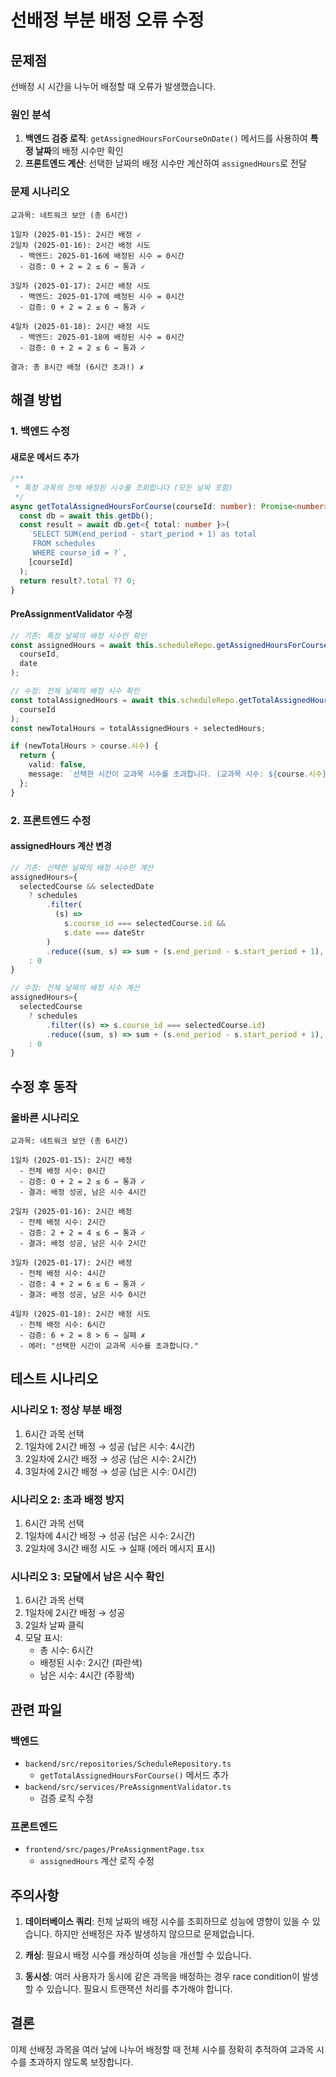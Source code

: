 # 선배정 부분 배정 오류 수정

## 문제점

선배정 시 시간을 나누어 배정할 때 오류가 발생했습니다.

### 원인 분석

1. **백엔드 검증 로직**: `getAssignedHoursForCourseOnDate()` 메서드를 사용하여 **특정 날짜**의 배정 시수만 확인
2. **프론트엔드 계산**: 선택한 날짜의 배정 시수만 계산하여 `assignedHours`로 전달

### 문제 시나리오

```
교과목: 네트워크 보안 (총 6시간)

1일차 (2025-01-15): 2시간 배정 ✓
2일차 (2025-01-16): 2시간 배정 시도
  - 백엔드: 2025-01-16에 배정된 시수 = 0시간
  - 검증: 0 + 2 = 2 ≤ 6 → 통과 ✓
  
3일차 (2025-01-17): 2시간 배정 시도
  - 백엔드: 2025-01-17에 배정된 시수 = 0시간
  - 검증: 0 + 2 = 2 ≤ 6 → 통과 ✓
  
4일차 (2025-01-18): 2시간 배정 시도
  - 백엔드: 2025-01-18에 배정된 시수 = 0시간
  - 검증: 0 + 2 = 2 ≤ 6 → 통과 ✓
  
결과: 총 8시간 배정 (6시간 초과!) ✗
```

## 해결 방법

### 1. 백엔드 수정

#### 새로운 메서드 추가
```typescript
/**
 * 특정 과목의 전체 배정된 시수를 조회합니다 (모든 날짜 포함)
 */
async getTotalAssignedHoursForCourse(courseId: number): Promise<number> {
  const db = await this.getDb();
  const result = await db.get<{ total: number }>(
    `SELECT SUM(end_period - start_period + 1) as total
     FROM schedules
     WHERE course_id = ?`,
    [courseId]
  );
  return result?.total ?? 0;
}
```

#### PreAssignmentValidator 수정
```typescript
// 기존: 특정 날짜의 배정 시수만 확인
const assignedHours = await this.scheduleRepo.getAssignedHoursForCourseOnDate(
  courseId,
  date
);

// 수정: 전체 날짜의 배정 시수 확인
const totalAssignedHours = await this.scheduleRepo.getTotalAssignedHoursForCourse(
  courseId
);
const newTotalHours = totalAssignedHours + selectedHours;

if (newTotalHours > course.시수) {
  return {
    valid: false,
    message: `선택한 시간이 교과목 시수를 초과합니다. (교과목 시수: ${course.시수}시간, 이미 배정된 시수: ${totalAssignedHours}시간, 선택한 시간: ${selectedHours}시간)`
  };
}
```

### 2. 프론트엔드 수정

#### assignedHours 계산 변경
```typescript
// 기존: 선택한 날짜의 배정 시수만 계산
assignedHours={
  selectedCourse && selectedDate
    ? schedules
        .filter(
          (s) =>
            s.course_id === selectedCourse.id &&
            s.date === dateStr
        )
        .reduce((sum, s) => sum + (s.end_period - s.start_period + 1), 0)
    : 0
}

// 수정: 전체 날짜의 배정 시수 계산
assignedHours={
  selectedCourse
    ? schedules
        .filter((s) => s.course_id === selectedCourse.id)
        .reduce((sum, s) => sum + (s.end_period - s.start_period + 1), 0)
    : 0
}
```

## 수정 후 동작

### 올바른 시나리오

```
교과목: 네트워크 보안 (총 6시간)

1일차 (2025-01-15): 2시간 배정
  - 전체 배정 시수: 0시간
  - 검증: 0 + 2 = 2 ≤ 6 → 통과 ✓
  - 결과: 배정 성공, 남은 시수 4시간

2일차 (2025-01-16): 2시간 배정
  - 전체 배정 시수: 2시간
  - 검증: 2 + 2 = 4 ≤ 6 → 통과 ✓
  - 결과: 배정 성공, 남은 시수 2시간

3일차 (2025-01-17): 2시간 배정
  - 전체 배정 시수: 4시간
  - 검증: 4 + 2 = 6 ≤ 6 → 통과 ✓
  - 결과: 배정 성공, 남은 시수 0시간

4일차 (2025-01-18): 2시간 배정 시도
  - 전체 배정 시수: 6시간
  - 검증: 6 + 2 = 8 > 6 → 실패 ✗
  - 에러: "선택한 시간이 교과목 시수를 초과합니다."
```

## 테스트 시나리오

### 시나리오 1: 정상 부분 배정
1. 6시간 과목 선택
2. 1일차에 2시간 배정 → 성공 (남은 시수: 4시간)
3. 2일차에 2시간 배정 → 성공 (남은 시수: 2시간)
4. 3일차에 2시간 배정 → 성공 (남은 시수: 0시간)

### 시나리오 2: 초과 배정 방지
1. 6시간 과목 선택
2. 1일차에 4시간 배정 → 성공 (남은 시수: 2시간)
3. 2일차에 3시간 배정 시도 → 실패 (에러 메시지 표시)

### 시나리오 3: 모달에서 남은 시수 확인
1. 6시간 과목 선택
2. 1일차에 2시간 배정 → 성공
3. 2일차 날짜 클릭
4. 모달 표시:
   - 총 시수: 6시간
   - 배정된 시수: 2시간 (파란색)
   - 남은 시수: 4시간 (주황색)

## 관련 파일

### 백엔드
- `backend/src/repositories/ScheduleRepository.ts`
  - `getTotalAssignedHoursForCourse()` 메서드 추가
- `backend/src/services/PreAssignmentValidator.ts`
  - 검증 로직 수정

### 프론트엔드
- `frontend/src/pages/PreAssignmentPage.tsx`
  - `assignedHours` 계산 로직 수정

## 주의사항

1. **데이터베이스 쿼리**: 전체 날짜의 배정 시수를 조회하므로 성능에 영향이 있을 수 있습니다. 하지만 선배정은 자주 발생하지 않으므로 문제없습니다.

2. **캐싱**: 필요시 배정 시수를 캐싱하여 성능을 개선할 수 있습니다.

3. **동시성**: 여러 사용자가 동시에 같은 과목을 배정하는 경우 race condition이 발생할 수 있습니다. 필요시 트랜잭션 처리를 추가해야 합니다.

## 결론

이제 선배정 과목을 여러 날에 나누어 배정할 때 전체 시수를 정확히 추적하여 교과목 시수를 초과하지 않도록 보장합니다.

